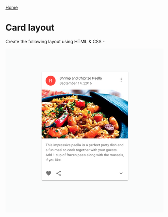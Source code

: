 [Home](../../README.md)

# Card layout

Create the following layout using HTML & CSS - 

![card layout image](../../public/images/cardLayout.png)
